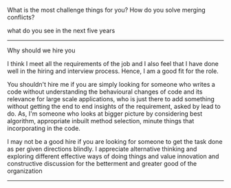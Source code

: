 
What is the most challenge things for you?
How do you solve merging conflicts?

what do you see in the next five years


---
Why should we hire you

I think I meet all the requirements of the job and I also feel that I have done well in the hiring and interview process. Hence, I am a good fit for the role.

You shouldn't hire me if you are simply looking for someone who writes a code without understanding the behavioural changes of code and its relevance for large scale applications, who is just there to add something without getting the end to end insights of the requirement, asked by lead to do. As, I'm someone who looks at bigger picture by considering best algorithm, appropriate inbuilt method selection, minute things that incorporating in the code.

I may not be a good hire if you are looking for someone to get the task done as per given directions blindly. I appreciate alternative thinking and exploring different effective ways of doing things and value innovation and constructive discussion for the betterment and greater good of the organization

---
